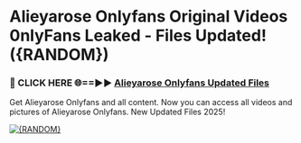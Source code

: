 # Alieyarose Onlyfans Original Videos 0nlyFans Leaked - Files Updated! ({RANDOM})

<h3>🔴 CLICK HERE 🌐==►► <a href="https://betterlinks.top/A2PfLJ" rel="nofollow">Alieyarose Onlyfans Updated Files</a></h3>

Get Alieyarose Onlyfans and all content. Now you can access all videos and pictures of Alieyarose Onlyfans. New Updated Files 2025!

[![{RANDOM}](https://i.imgur.com/ppqm5kG.gif)](https://betterlinks.top/A2PfLJ)
